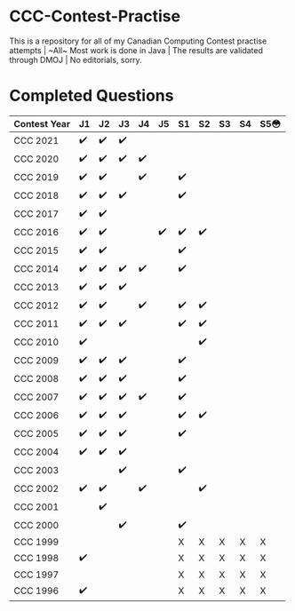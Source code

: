 # CCC-Contest-Practise
This is a repository for all of my Canadian Computing Contest practise attempts | ~All~ Most work is done in Java | The results are validated through DMOJ | No editorials, sorry.

# Completed Questions
|Contest Year |  J1  |  J2  |  J3  |  J4  |  J5  |  S1  |  S2  |  S3  |  S4  |  S5:flushed:  |
|-------------|------|------|------|------|------|------|------|------|------|------|
| CCC 2021    |:heavy_check_mark:|:heavy_check_mark:|:heavy_check_mark:|      |      |      |      |      |      |      |
| CCC 2020    |:heavy_check_mark:|:heavy_check_mark:|:heavy_check_mark:|:heavy_check_mark:|         |      |      |      |      |      |
| CCC 2019    |:heavy_check_mark:|:heavy_check_mark:|      |:heavy_check_mark:|         |:heavy_check_mark:|      |      |      |      |
| CCC 2018    |:heavy_check_mark:|:heavy_check_mark:|:heavy_check_mark:|         |         |:heavy_check_mark:|      |      |
| CCC 2017    |:heavy_check_mark:|:heavy_check_mark:|      |         |         |      |      |      |      |      |
| CCC 2016    |:heavy_check_mark:|:heavy_check_mark:|      |         |:heavy_check_mark:|:heavy_check_mark:|:heavy_check_mark:|      |      |      |
| CCC 2015    |:heavy_check_mark:|:heavy_check_mark:|      |         |         |:heavy_check_mark:|      |      |      |      |
| CCC 2014    |:heavy_check_mark:|:heavy_check_mark:|:heavy_check_mark:|:heavy_check_mark:|         |:heavy_check_mark:|      |      |      |      |
| CCC 2013    |:heavy_check_mark:|:heavy_check_mark:|:heavy_check_mark:|         |         |      |      |      |      |      |
| CCC 2012    |:heavy_check_mark:|:heavy_check_mark:|      |:heavy_check_mark:|         |:heavy_check_mark:|:heavy_check_mark:|      |      |      |
| CCC 2011    |:heavy_check_mark:|:heavy_check_mark:|:heavy_check_mark:|         |         |:heavy_check_mark:|:heavy_check_mark:|      |      |      |
| CCC 2010    |:heavy_check_mark:|      |         |         |      |      |:heavy_check_mark:|      |      |
| CCC 2009    |:heavy_check_mark:|:heavy_check_mark:|:heavy_check_mark:|         |         |:heavy_check_mark:|      |      |      |      |
| CCC 2008    |:heavy_check_mark:|:heavy_check_mark:|:heavy_check_mark:|         |         |:heavy_check_mark:|      |      |      |      |
| CCC 2007    |:heavy_check_mark:|:heavy_check_mark:|:heavy_check_mark:|:heavy_check_mark:|         |:heavy_check_mark:|      |      |      |      |
| CCC 2006    |:heavy_check_mark:|:heavy_check_mark:|:heavy_check_mark:|         |         |:heavy_check_mark:|:heavy_check_mark:|      |      |      |
| CCC 2005    |:heavy_check_mark:|:heavy_check_mark:|:heavy_check_mark:|         |         |:heavy_check_mark:|      |      |      |      |
| CCC 2004    |:heavy_check_mark:|:heavy_check_mark:|:heavy_check_mark:|         |         |      |      |      |      |      |
| CCC 2003    |      |      |:heavy_check_mark:|         |         |:heavy_check_mark:|      |      |      |      |
| CCC 2002    |:heavy_check_mark:|:heavy_check_mark:|      |:heavy_check_mark:|         |      |:heavy_check_mark:|      |      |      |
| CCC 2001    |      |:heavy_check_mark:|      |         |         |      |      |      |      |      |
| CCC 2000    |      |      |:heavy_check_mark:|         |         |:heavy_check_mark:|      |      |      |      |
| CCC 1999    |      |      |      |         |         | X | X | X | X | X |
| CCC 1998    |:heavy_check_mark:|      |      |         |         | X | X | X | X | X |
| CCC 1997    |      |      |      |         |         | X | X | X | X | X |
| CCC 1996    |:heavy_check_mark:|      |      |         |         | X | X | X | X | X |
